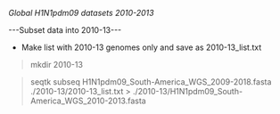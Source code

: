*Global H1N1pdm09 datasets 2010-2013*

---Subset data into 2010-13---

- Make list with 2010-13 genomes only and save as 2010-13_list.txt 

> mkdir 2010-13

> seqtk subseq H1N1pdm09_South-America_WGS_2009-2018.fasta ./2010-13/2010-13_list.txt > ./2010-13/H1N1pdm09_South-America_WGS_2010-2013.fasta